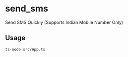 # send_sms
Send SMS Quickly (Supports Indian Mobile Number Only)

## Usage

```
ts-node src/App.ts
```